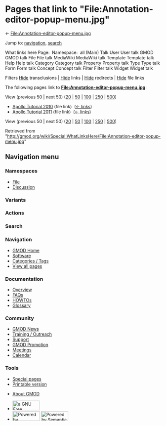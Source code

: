 <div id="mw-page-base" class="noprint">

</div>

<div id="mw-head-base" class="noprint">

</div>

<div id="content" class="mw-body" role="main">

<span id="top"></span>

<div id="mw-js-message" style="display:none;">

</div>



# <span dir="auto">Pages that link to "File:Annotation-editor-popup-menu.jpg"</span>

<div id="bodyContent">

<div id="contentSub">

←
[File:Annotation-editor-popup-menu.jpg](/wiki/File:Annotation-editor-popup-menu.jpg "File:Annotation-editor-popup-menu.jpg")

</div>

<div id="jump-to-nav" class="mw-jump">

Jump to: [navigation](#mw-navigation), [search](#p-search)

</div>

<div id="mw-content-text">

What links here Page:  Namespace:  all (Main) Talk User User talk GMOD
GMOD talk File File talk MediaWiki MediaWiki talk Template Template talk
Help Help talk Category Category talk Property Property talk Type Type
talk Form Form talk Concept Concept talk Filter Filter talk Widget
Widget talk

Filters
[Hide](/mediawiki/index.php?title=Special:WhatLinksHere/File:Annotation-editor-popup-menu.jpg&hidetrans=1 "Special:WhatLinksHere/File:Annotation-editor-popup-menu.jpg")
transclusions \|
[Hide](/mediawiki/index.php?title=Special:WhatLinksHere/File:Annotation-editor-popup-menu.jpg&hidelinks=1 "Special:WhatLinksHere/File:Annotation-editor-popup-menu.jpg")
links \|
[Hide](/mediawiki/index.php?title=Special:WhatLinksHere/File:Annotation-editor-popup-menu.jpg&hideredirs=1 "Special:WhatLinksHere/File:Annotation-editor-popup-menu.jpg")
redirects \|
[Hide](/mediawiki/index.php?title=Special:WhatLinksHere/File:Annotation-editor-popup-menu.jpg&hideimages=1 "Special:WhatLinksHere/File:Annotation-editor-popup-menu.jpg")
file links

The following pages link to
**[File:Annotation-editor-popup-menu.jpg](/wiki/File:Annotation-editor-popup-menu.jpg "File:Annotation-editor-popup-menu.jpg")**:

View (previous 50 \| next 50)
([20](/mediawiki/index.php?title=Special:WhatLinksHere/File:Annotation-editor-popup-menu.jpg&limit=20 "Special:WhatLinksHere/File:Annotation-editor-popup-menu.jpg")
\|
[50](/mediawiki/index.php?title=Special:WhatLinksHere/File:Annotation-editor-popup-menu.jpg&limit=50 "Special:WhatLinksHere/File:Annotation-editor-popup-menu.jpg")
\|
[100](/mediawiki/index.php?title=Special:WhatLinksHere/File:Annotation-editor-popup-menu.jpg&limit=100 "Special:WhatLinksHere/File:Annotation-editor-popup-menu.jpg")
\|
[250](/mediawiki/index.php?title=Special:WhatLinksHere/File:Annotation-editor-popup-menu.jpg&limit=250 "Special:WhatLinksHere/File:Annotation-editor-popup-menu.jpg")
\|
[500](/mediawiki/index.php?title=Special:WhatLinksHere/File:Annotation-editor-popup-menu.jpg&limit=500 "Special:WhatLinksHere/File:Annotation-editor-popup-menu.jpg"))

- [Apollo Tutorial
  2010](/wiki/Apollo_Tutorial_2010 "Apollo Tutorial 2010") (file link) ‎
  <span class="mw-whatlinkshere-tools">([←
  links](/mediawiki/index.php?title=Special:WhatLinksHere&target=Apollo+Tutorial+2010 "Special:WhatLinksHere"))</span>
- [Apollo Tutorial
  2011](/wiki/Apollo_Tutorial_2011 "Apollo Tutorial 2011") (file link) ‎
  <span class="mw-whatlinkshere-tools">([←
  links](/mediawiki/index.php?title=Special:WhatLinksHere&target=Apollo+Tutorial+2011 "Special:WhatLinksHere"))</span>

View (previous 50 \| next 50)
([20](/mediawiki/index.php?title=Special:WhatLinksHere/File:Annotation-editor-popup-menu.jpg&limit=20 "Special:WhatLinksHere/File:Annotation-editor-popup-menu.jpg")
\|
[50](/mediawiki/index.php?title=Special:WhatLinksHere/File:Annotation-editor-popup-menu.jpg&limit=50 "Special:WhatLinksHere/File:Annotation-editor-popup-menu.jpg")
\|
[100](/mediawiki/index.php?title=Special:WhatLinksHere/File:Annotation-editor-popup-menu.jpg&limit=100 "Special:WhatLinksHere/File:Annotation-editor-popup-menu.jpg")
\|
[250](/mediawiki/index.php?title=Special:WhatLinksHere/File:Annotation-editor-popup-menu.jpg&limit=250 "Special:WhatLinksHere/File:Annotation-editor-popup-menu.jpg")
\|
[500](/mediawiki/index.php?title=Special:WhatLinksHere/File:Annotation-editor-popup-menu.jpg&limit=500 "Special:WhatLinksHere/File:Annotation-editor-popup-menu.jpg"))

</div>

<div class="printfooter">

Retrieved from
"<http://gmod.org/wiki/Special:WhatLinksHere/File:Annotation-editor-popup-menu.jpg>"

</div>

<div id="catlinks" class="catlinks catlinks-allhidden">

</div>

<div class="visualClear">

</div>

</div>

</div>

<div id="mw-navigation">

## Navigation menu

<div id="mw-head">



<div id="left-navigation">

<div id="p-namespaces" class="vectorTabs" role="navigation"
aria-labelledby="p-namespaces-label">

### Namespaces

- <span id="ca-nstab-image"><a href="/wiki/File:Annotation-editor-popup-menu.jpg" accesskey="c"
  title="View the file page [c]">File</a></span>
- <span id="ca-talk"><a
  href="/mediawiki/index.php?title=File_talk:Annotation-editor-popup-menu.jpg&amp;action=edit&amp;redlink=1"
  accesskey="t"
  title="Discussion about the content page [t]">Discussion</a></span>

</div>

<div id="p-variants" class="vectorMenu emptyPortlet" role="navigation"
aria-labelledby="p-variants-label">

### 

### Variants[](#)

<div class="menu">

</div>

</div>

</div>

<div id="right-navigation">



<div id="p-cactions" class="vectorMenu emptyPortlet" role="navigation"
aria-labelledby="p-cactions-label">

### Actions[](#)

<div class="menu">

</div>

</div>

<div id="p-search" role="search">

### Search

<div id="simpleSearch">

</div>

</div>

</div>

</div>

<div id="mw-panel">

<div id="p-logo" role="banner">

<a href="/wiki/Main_Page"
style="background-image: url(http://gmod.org/images/GMOD-cogs.png);"
title="Visit the main page"></a>

</div>

<div id="p-Navigation" class="portal" role="navigation"
aria-labelledby="p-Navigation-label">

### Navigation

<div class="body">

- <span id="n-GMOD-Home">[GMOD Home](/wiki/Main_Page)</span>
- <span id="n-Software">[Software](/wiki/GMOD_Components)</span>
- <span id="n-Categories-.2F-Tags">[Categories /
  Tags](/wiki/Categories)</span>
- <span id="n-View-all-pages">[View all
  pages](/wiki/Special:AllPages)</span>

</div>

</div>

<div id="p-Documentation" class="portal" role="navigation"
aria-labelledby="p-Documentation-label">

### Documentation

<div class="body">

- <span id="n-Overview">[Overview](/wiki/Overview)</span>
- <span id="n-FAQs">[FAQs](/wiki/Category:FAQ)</span>
- <span id="n-HOWTOs">[HOWTOs](/wiki/Category:HOWTO)</span>
- <span id="n-Glossary">[Glossary](/wiki/Glossary)</span>

</div>

</div>

<div id="p-Community" class="portal" role="navigation"
aria-labelledby="p-Community-label">

### Community

<div class="body">

- <span id="n-GMOD-News">[GMOD News](/wiki/GMOD_News)</span>
- <span id="n-Training-.2F-Outreach">[Training /
  Outreach](/wiki/Training_and_Outreach)</span>
- <span id="n-Support">[Support](/wiki/Support)</span>
- <span id="n-GMOD-Promotion">[GMOD
  Promotion](/wiki/GMOD_Promotion)</span>
- <span id="n-Meetings">[Meetings](/wiki/Meetings)</span>
- <span id="n-Calendar">[Calendar](/wiki/Calendar)</span>

</div>

</div>

<div id="p-tb" class="portal" role="navigation"
aria-labelledby="p-tb-label">

### Tools

<div class="body">

- <span id="t-specialpages"><a href="/wiki/Special:SpecialPages" accesskey="q"
  title="A list of all special pages [q]">Special pages</a></span>
- <span id="t-print"><a
  href="/mediawiki/index.php?title=Special:WhatLinksHere/File:Annotation-editor-popup-menu.jpg&amp;printable=yes"
  rel="alternate" accesskey="p"
  title="Printable version of this page [p]">Printable version</a></span>

</div>

</div>

</div>

</div>

<div id="footer" role="contentinfo">

- <span id="footer-places-about">[About
  GMOD](/wiki/GMOD:About "GMOD:About")</span>

<!-- -->

- <span id="footer-copyrightico">[<img src="http://www.gnu.org/graphics/gfdl-logo-small.png" width="88"
  height="31" alt="a GNU Free Documentation License" />](http://www.gnu.org/licenses/fdl-1.3.html)</span>
- <span id="footer-poweredbyico">[<img src="/mediawiki/skins/common/images/poweredby_mediawiki_88x31.png"
  width="88" height="31" alt="Powered by MediaWiki" />](//www.mediawiki.org/)
  [<img
  src="/mediawiki/extensions/SemanticMediaWiki/includes/../resources/images/smw_button.png"
  width="88" height="31" alt="Powered by Semantic MediaWiki" />](https://www.semantic-mediawiki.org/wiki/Semantic_MediaWiki)</span>

<div style="clear:both">

</div>

</div>
